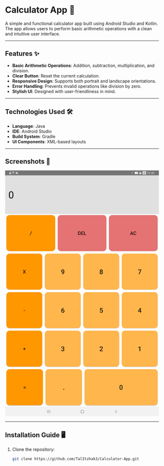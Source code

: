 # Calculator App 📱

A simple and functional calculator app built using Android Studio and Kotlin. The app allows users to perform basic arithmetic operations with a clean and intuitive user interface.

---

## Features ✨
- **Basic Arithmetic Operations**: Addition, subtraction, multiplication, and division.
- **Clear Button**: Reset the current calculation.
- **Responsive Design**: Supports both portrait and landscape orientations.
- **Error Handling**: Prevents invalid operations like division by zero.
- **Stylish UI**: Designed with user-friendliness in mind.

---

## Technologies Used 🛠️
- **Language**: Java
- **IDE**: Android Studio
- **Build System**: Gradle
- **UI Components**: XML-based layouts

---

## Screenshots 📸
![Calculator App Screenshot](screenshot/Calculator_Screenshot.jpg)

---

## Installation Guide 🖥️
1. Clone the repository:
   ```bash
   git clone https://github.com/TalItzhak3/Calculator-App.git
